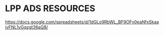 # LPP ADS RESOURCES
https://docs.google.com/spreadsheets/d/1dGLo9RbWL_BF9OFv0eaNfxSkaaivFNL1vGqzgt36aQ8/